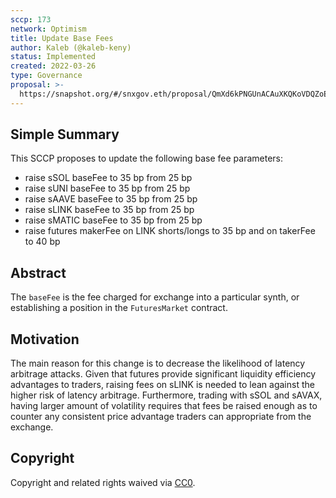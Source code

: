 ```yaml
---
sccp: 173
network: Optimism
title: Update Base Fees
author: Kaleb (@kaleb-keny)
status: Implemented
created: 2022-03-26
type: Governance
proposal: >-
  https://snapshot.org/#/snxgov.eth/proposal/QmXd6kPNGUnACAuXKQKoVDQZoEEkuG7GStNeSWJpsPeq98
---
```


## Simple Summary

<!--"If you can't explain it simply, you don't understand it well enough." Provide a simplified and layman-accessible explanation of the SCCP.-->

This SCCP proposes to update the following base fee parameters:

- raise sSOL baseFee to 35 bp from 25 bp
- raise sUNI baseFee to 35 bp from 25 bp
- raise sAAVE baseFee to 35 bp from 25 bp
- raise sLINK baseFee to 35 bp from 25 bp
- raise sMATIC baseFee to 35 bp from 25 bp
- raise futures makerFee on LINK shorts/longs to 35 bp and on takerFee to 40 bp

## Abstract

<!--A short (~200 word) description of the variable change proposed.-->

The `baseFee` is the fee charged for exchange into a particular synth, or establishing a position in the `FuturesMarket` contract.

## Motivation

<!--The motivation is critical for SCCPs that want to update variables within Synthetix. It should clearly explain why the existing variable is not incentive aligned. SCCP submissions without sufficient motivation may be rejected outright.-->

The main reason for this change is to decrease the likelihood of latency arbitrage attacks. Given that futures provide significant liquidity efficiency advantages to traders, raising fees on sLINK is needed to lean against the higher risk of latency arbitrage. Furthermore, trading with sSOL and sAVAX, having larger amount of volatility requires that fees be raised enough as to counter any consistent price advantage traders can appropriate from the exchange.

## Copyright

Copyright and related rights waived via [CC0](https://creativecommons.org/publicdomain/zero/1.0/).

